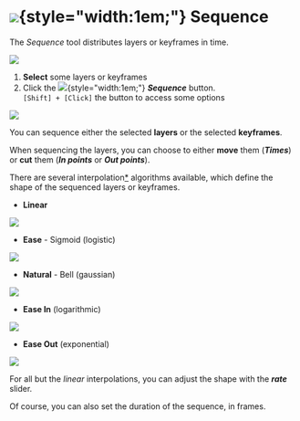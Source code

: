 # ![](../../img/duik/icons/sequencer.svg){style="width:1em;"} Sequence

The *Sequence* tool distributes layers or keyframes in time.

![](../../img/duik/animation/sequence-linear.png)

1. **Select** some layers or keyframes
2. Click the ![](../../img/duik/icons/sequencer.svg){style="width:1em;"} ***Sequence*** button.  
    `[Shift] + [Click]` the button to access some options

![](../../img/duik/animation/sequence.png)

You can sequence either the selected **layers** or the selected **keyframes**.

When sequencing the layers, you can choose to either **move** them (***Times***) or **cut** them (***In points*** or ***Out points***).

There are several interpolation[*](../../misc/glossary.md) algorithms available, which define the shape of the sequenced layers or keyframes.

- **Linear**

![](../../img/duik/animation/sequence-linear.png)

- **Ease** - Sigmoid (logistic)

![](../../img/duik/animation/sequence-sigmoid.png)

- **Natural** - Bell (gaussian)

![](../../img/duik/animation/sequence-gaussian.png)

- **Ease In** (logarithmic)

![](../../img/duik/animation/sequence-easin.png)

- **Ease Out** (exponential)

![](../../img/duik/animation/sequence-easout.png)

For all but the *linear* interpolations, you can adjust the shape with the ***rate*** slider.

Of course, you can also set the duration of the sequence, in frames.